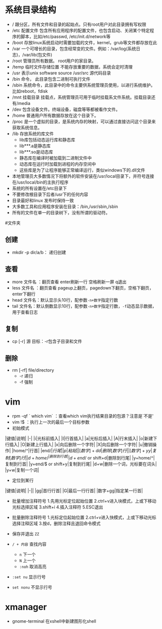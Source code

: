 # 系统目录结构
- / 跟分区，所有文件和目录的起始点。只有root用户对此目录拥有写权限
- /etc 配置文件 包含所有应用程序的配置文件，也包含启动、关闭某个特定程序的脚本，比如/etc/passwd, /etc/init.d/network等
- /boot 存放linux系统启动时需要加载的文件，kernel，grub等文件都存放在此
- /var 一个可增长的目录，包含经常变的文件。例如：/var/log(系统日志)，/var/lib(包文件)
- /root 管理员所有数据。 root用户的家目录。
- /temp 临时文件存储位置 不能存放重要的数据，系统会定时清理
- /usr 表示unix software source /usr/src 源代码目录
- /bin 命令， 此目录包含二进制可执行文件
- /sbin 系统命令，此目录中的命令主要供系统管理员使用，以进行系统维护。比如reboot，fdisk
- /mnt 挂载目录 挂载点，系统管理员可用于临时挂载系文件系统。挂载目录还有/media
- /dev 包含设备文件。终端设备，磁盘等等都被看作文件。
- /home 普通用户所有数据存放在这个目录下。
- /proc 是一个虚拟的目录，是系统内存的映射，可以通过直接访问这个目录来获取系统信息。
- /lib 存放系统的库文件
    - lib库包括动态运行库和静态库
    - lib***.a是静态库
    - lib***.so是动态库
    - 静态库在编译时被加载到二进制文件中
    - 动态库在运行时加载到进程的内存空间中
    - 这些库是为了让程序能够正常编译运行，类似windows下的.dll文件
- 本地管理员大多数情况下将额外的软件安装在/usr/local目录下，并符号连接在/usr/local/bin的主执行程序
- 系统的所有设置在/etc目录下
- 不要修改根目录下后者/usr下的任何内容
- 目录最好和linux 发布时保持一致
- 大多数工具和应用程序安装在目录：/bin,/usr/sbin,/sbin
- 所有的文件在单一的目录树下，没有所谓的驱动符。

#文件夹
## 创建
- mkdir -p dir/a/b： 递归创建

## 查看
- more 文件名 ：翻页查看 enter刷新一行 空格刷新一屏 q退出
- less 文件名 ：翻页查看 pageup上翻页，pagedown下翻页，空格下翻页，enter下翻行
- head 文件名：默认显示头10行，配参数`-n+数字`指定行数
- tail 文件名：默认倒数显示10行，配参数`-n+数字`指定行数，`-f`动态显示数据，用于查看日志

## 复制
- cp [-r] 源 目标：-r包含子目录和文件

## 删除
- rm [-rf] file/directory
    - -r 递归
    - -f 强制

# vim
- rpm -qf \` which vim\` ：查看which vim执行结果目录的包源？注意是\`不是'
- vim !$ ：执行上一次的最后一个目标参数
- 初始模式

|键值|说明|
|-|
|i|光标前插入|
|I|行首插入|
|a|光标后插入|
|A|行末插入|
|o|新建下行插入|
|O|新建上行插入|
|x|向后删除一个字符|
|X|向后删除一个字符|
|u|撤销操作|
|home/^|行首|
|end/$|行尾|
|p|粘贴|
|[数字]+dd|删除[数字]行|
|[数字]+yy|复制[数字]行|
|d+home/^|删除到行首|
|d+end/$ or shift+d|删除到行尾|
|y+home/^|复制到行首|
|y+end/$ or shift+y|复制到行尾|
|d+w|删除一个词，光标要在词头|
|y+w|复制一个词|

- 定位到某行

|键值|说明|
|-||
|gg|首行行首|
|G|最后一行行首|
|数字+gg|指定某一行首|

- 批量增加注释符号
1.先用光标定位起始位置
2.ctrl+v进入块模式，上或下移动光标选择区域
3.shift+i
4.插入注释符
5.ESC退出
- 批量删除注释符号
1.光标定位起始位置
2.ctrl+v进入快模式，上或下移动光标选择注释区域
3.按d，删除注释且退回命令模式

- 保存并退出 `ZZ`

- `/ + 内容` 查找内容
    - `n` 下一个
    - `N` 上一个
    - `:noh` 取消高亮
- `:set nu` 显示行号
- `set nonu` 不显示行号

# xmanager
- gnome-terminal 在xshell中新建图形化shell